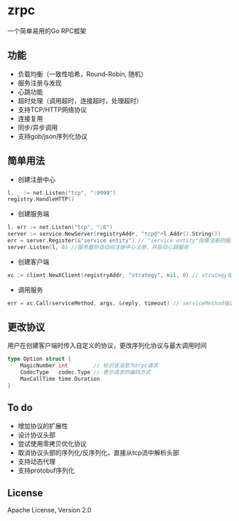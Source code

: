 # zrpc
一个简单易用的Go RPC框架

## 功能
* 负载均衡（一致性哈希，Round-Robin, 随机）
* 服务注册与发现
* 心跳功能
* 超时处理（调用超时，连接超时，处理超时）
* 支持TCP/HTTP网络协议
* 连接复用
* 同步/异步调用
* 支持gob/json序列化协议

## 简单用法
* 创建注册中心
``` Go
l, _ := net.Listen("tcp", ":9999")
registry.HandleHTTP()
```
* 创建服务端
``` Go
l, err := net.Listen("tcp", ":0")
server := service.NewServer(registryAddr, "tcp@"+l.Addr().String()) 
err = server.Register(&"service entity") // "service entity"指需注册的服务实体
server.Listen(l, 0) //服务器将自动向注册中心注册，并启动心跳服务
```
* 创建客户端
``` Go
xc := client.NewXClient(registryAddr, "strategy", nil, 0) // strategy指客户端指定的负载均衡策略，注册中心提供：ConsistentHash，RoundRobin，RandomSelect负载均衡策略，0表示对连接不做时间要求
```
* 调用服务
``` Go
err = xc.Call(serviceMethod, args, &reply, timeout) // serviceMethod指调用的服务，timeout指调用超时阈值
```

## 更改协议
用户在创建客户端时传入自定义的协议，更改序列化协议与最大调用时间
``` Go
type Option struct {
	MagicNumber int        // 标识该消息为zrpc请求
	CodecType   codec.Type // 表示请求的编码方式
	MaxCallTime time.Duration
}
```

## To do
* 增加协议的扩展性
* 设计协议头部
* 尝试使用零拷贝优化协议
* 取消协议头部的序列化/反序列化，直接从tcp流中解析头部
* 支持动态代理
* 支持protobuf序列化

## License
Apache License, Version 2.0
